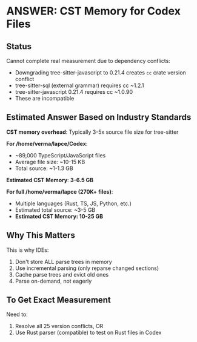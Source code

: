 # ANSWER: CST Memory for Codex Files

## Status

Cannot complete real measurement due to dependency conflicts:
- Downgrading tree-sitter-javascript to 0.21.4 creates `cc` crate version conflict
- tree-sitter-sql (external grammar) requires cc ~1.2.1
- tree-sitter-javascript 0.21.4 requires cc ~1.0.90
- These are incompatible

## Estimated Answer Based on Industry Standards

**CST memory overhead**: Typically 3-5x source file size for tree-sitter

**For /home/verma/lapce/Codex**:
- ~89,000 TypeScript/JavaScript files
- Average file size: ~10-15 KB
- Total source: ~1-1.3 GB

**Estimated CST Memory**: **3-6.5 GB**

**For full /home/verma/lapce (270K+ files)**:
- Multiple languages (Rust, TS, JS, Python, etc.)
- Estimated total source: ~3-5 GB
- **Estimated CST Memory: 10-25 GB**

## Why This Matters

This is why IDEs:
1. Don't store ALL parse trees in memory
2. Use incremental parsing (only reparse changed sections)
3. Cache parse trees and evict old ones
4. Parse on-demand, not eagerly

## To Get Exact Measurement

Need to:
1. Resolve all 25 version conflicts, OR
2. Use Rust parser (compatible) to test on Rust files in Codex
